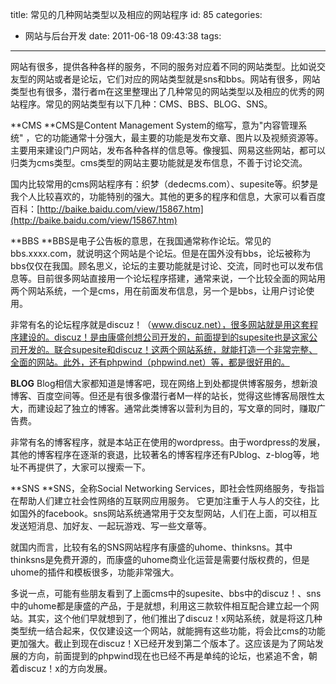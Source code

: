title: 常见的几种网站类型以及相应的网站程序
id: 85
categories:
  - 网站与后台开发
date: 2011-06-18 09:43:38
tags:
---

网站有很多，提供各种各样的服务，不同的服务对应着不同的网站类型。比如说交友型的网站或者是论坛，它们对应的网站类型就是sns和bbs。网站有很多，网站类型也有很多，潜行者m在这里整理出了几种常见的网站类型以及相应的优秀的网站程序。常见的网站类型有以下几种：CMS、BBS、BLOG、SNS。

**CMS
**CMS是Content Management System的缩写，意为"内容管理系统" ，它的功能通常十分强大，最主要的功能是发布文章、图片以及视频资源等。主要用来建设门户网站，发布各种各样的信息等。像搜狐、网易这些网站，都可以归类为cms类型。cms类型的网站主要功能就是发布信息，不善于讨论交流。

国内比较常用的cms网站程序有：织梦（dedecms.com）、supesite等。织梦是我个人比较喜欢的，功能特别的强大。其他的更多的程序和信息，大家可以看百度百科：[http://baike.baidu.com/view/15867.htm](http://baike.baidu.com/view/15867.htm)

**BBS
**BBS是电子公告板的意思，在我国通常称作论坛。常见的bbs.xxxx.com，就说明这个网站是个论坛。但是在国外没有bbs，论坛被称为bbs仅仅在我国。顾名思义，论坛的主要功能就是讨论、交流，同时也可以发布信息等。目前很多网站直接用一个论坛程序搭建，通常来说，一个比较全面的网站用两个网站系统，一个是cms，用在前面发布信息，另一个是bbs，让用户讨论使用。

非常有名的论坛程序就是discuz！（www.discuz.net），很多网站就是用这套程序建设的。discuz！是由康盛创想公司开发的，前面提到的supesite也是这家公司开发的。联合supesite和discuz！这两个网站系统，就能打造一个非常完整、全面的网站。此外，还有phpwind（phpwind.net）等，都是很好用的。

**BLOG**
Blog相信大家都知道是博客吧，现在网络上到处都提供博客服务，想新浪博客、百度空间等。但还是有很多像潜行者M一样的站长，觉得这些博客局限性太大，而建设起了独立的博客。通常此类博客以营利为目的，写文章的同时，赚取广告费。

非常有名的博客程序，就是本站正在使用的wordpress。由于wordpress的发展，其他的博客程序在逐渐的衰退，比较著名的博客程序还有PJblog、z-blog等，地址不再提供了，大家可以搜索一下。

**SNS
**SNS，全称Social Networking Services，即社会性网络服务，专指旨在帮助人们建立社会性网络的互联网应用服务。 它更加注重于人与人的交往，比如国外的facebook。sns网站系统通常用于交友型网站，人们在上面，可以相互发送短消息、加好友、一起玩游戏、写一些文章等。

就国内而言，比较有名的SNS网站程序有康盛的uhome、thinksns。其中thinksns是免费开源的，而康盛的uhome商业化运营是需要付版权费的，但是uhome的插件和模板很多，功能非常强大。

多说一点，可能有些朋友看到了上面cms中的supesite、bbs中的discuz！、sns中的uhome都是康盛的产品，于是就想，利用这三款软件相互配合建立起一个网站。其实，这个他们早就想到了，他们推出了discuz！x网站系统，就是将这几种类型统一结合起来，仅仅建设这一个网站，就能拥有这些功能，将会比cms的功能更加强大。截止到现在discuz！X已经开发到第二个版本了。这应该是为了网站发展的方向，前面提到的phpwind现在也已经不再是单纯的论坛，也紧追不舍，朝着discuz！x的方向发展。